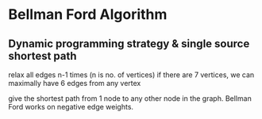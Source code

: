 # Bellman Ford Algorithm

## Dynamic programming strategy & single source shortest path

relax all edges n-1 times (n is no. of vertices)
if there are 7 vertices, we can maximally have 6 edges from any vertex

give the shortest path from 1 node to any other node in the graph.
Bellman Ford works on negative edge weights.